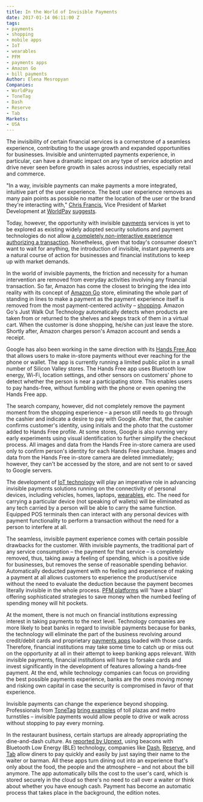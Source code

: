```yaml
---
title: In the World of Invisible Payments
date: 2017-01-14 06:11:00 Z
tags:
- payments
- shopping
- mobile apps
- IoT
- wearables
- PFM
- payments apps
- Amazon Go
- bill payments
Author: Elena Mesropyan
Companies:
- WorldPay
- ToneTag
- Dash
- Reserve
- Tab
Markets:
- USA
---
```


The invisibility of certain financial services is a cornerstone of a seamless experience, contributing to the usage growth and expanded opportunities for businesses. Invisible and uninterrupted payments experience, in particular, can have a dramatic impact on any type of service adoption and drive never seen before growth in sales across industries, especially retail and commerce.

"In a way, invisible payments can make payments a more integrated, intuitive part of the user experience. The best user experience removes as many pain points as possible no matter the location of the user or the brand they're interacting with," [Chris Francis](https://www.linkedin.com/in/chris-francis-b2a89b2), Vice President of Market Development at [WorldPay](http://www.worldpay.us/) [suggests](https://pointofsale.com/2016091214011/Payment-Processing/Invisible-Payments-Making-Dining-and-Dashing-Acceptable.html).

Today, however, the opportunity with invisible [payments](https://letstalkpayments.com/global-fintech-funding-36-bn-2016/) services is yet to be explored as existing widely adopted security solutions and payment technologies do not allow [a completely non-interactive experience authorizing a transaction](https://letstalkpayments.com/journey-to-invisible-authentication/). Nonetheless, given that today's consumer doesn't want to wait for anything, the introduction of invisible, instant payments are a natural course of action for businesses and financial institutions to keep up with market demands.

In the world of invisible payments, the friction and necessity for a human intervention are removed from everyday activities involving any financial transaction. So far, Amazon has come the closest to bringing the idea into reality with its concept of [Amazon Go](https://www.amazon.com/b?node=16008589011) store, eliminating the whole part of standing in lines to make a payment as the payment experience itself is removed from the most payment-centered activity – [shopping](https://letstalkpayments.com/top-ways-online-retailers-can-make-shopping-safer-this-holiday-season/). Amazon Go's Just Walk Out Technology automatically detects when products are taken from or returned to the shelves and keeps track of them in a virtual cart. When the customer is done shopping, he/she can just leave the store. Shortly after, Amazon charges person's Amazon account and sends a receipt.

Google has also been working in the same direction with its [Hands Free App](https://get.google.com/handsfree/) that allows users to make in-store payments without ever reaching for the phone or wallet. The app is currently running a limited public pilot in a small number of Silicon Valley stores. The Hands Free app uses Bluetooth low energy, Wi-Fi, location settings, and other sensors on customers' phone to detect whether the person is near a participating store. This enables users to pay hands-free, without fumbling with the phone or even opening the Hands Free app.

The search company, however, did not completely remove the payment moment from the shopping experience – a person still needs to go through the cashier and indicate a desire to pay with Google. After that, the cashier confirms customer's identity, using initials and the photo that the customer added to Hands Free profile. At some stores, Google is also running very early experiments using visual identification to further simplify the checkout process. All images and data from the Hands Free in-store camera are used only to confirm person's identity for each Hands Free purchase. Images and data from the Hands Free in-store camera are deleted immediately; however, they can't be accessed by the store, and are not sent to or saved to Google servers.

The development of [IoT technology](https://letstalkpayments.com/iot-powered-transformation-in-the-insurance-industry/) will play an imperative role in advancing invisible payments solutions running on the connectivity of personal devices, including vehicles, homes, laptops, [wearables](https://letstalkpayments.com/wearable-technology-will-accelerate-the-adoption-of-biometric-technology/), etc. The need for carrying a particular device (not speaking of wallets) will be eliminated as any tech carried by a person will be able to carry the same function. Equipped POS terminals then can interact with any personal devices with payment functionality to perform a transaction without the need for a person to interfere at all.

The seamless, invisible payment experience comes with certain possible drawbacks for the customer. With invisible payments, the traditional part of any service consumption – the payment for that service – is completely removed, thus, taking away a feeling of spending, which is a positive side for businesses, but removes the sense of reasonable spending behavior. Automatically deducted payment with no feeling and experience of making a payment at all allows customers to experience the product/service without the need to evaluate the deduction because the payment becomes literally invisible in the whole process. [PFM platforms](https://letstalkpayments.com/chatbots-in-pfm-and-banking-from-apps-to-personal-bot-assistants/) will 'have a blast' offering sophisticated strategies to save money when the numbed feeling of spending money will hit pockets.

At the moment, there is not much on financial institutions expressing interest in taking payments to the next level. Technology companies are more likely to beat banks in regard to invisible payments because for banks, the technology will eliminate the part of the business revolving around credit/debit cards and proprietary [payments apps](https://letstalkpayments.com/mobile-wallets-when-too-many-pays-wont-let-anyone-win/) loaded with those cards. Therefore, financial institutions may take some time to catch up or miss out on the opportunity at all in their attempt to keep banking apps relevant. With invisible payments, financial institutions will have to forsake cards and invest significantly in the development of features allowing a hands-free payment. At the end, while technology companies can focus on providing the best possible payments experience, banks are the ones moving money and risking own capital in case the security is compromised in favor of that experience.

Invisible payments can change the experience beyond shopping. Professionals from [ToneTag](https://www.tonetag.com/) [bring examples](http://tonetag.com/blog/mobile-payments/why-invisible-payments-is-the-best-thing-in-payments-since-contactless/) of toll plazas and metro turnstiles – invisible payments would allow people to drive or walk across without stopping to pay every morning.

In the restaurant business, certain startups are already appropriating the dine-and-dash culture. As [reported by Upnext](https://upnext.io/invisible-payments), using beacons with Bluetooth Low Energy (BLE) technology, companies like [Dash](http://paywithdash.com/), [Reserve](https://reserve.com/), and [Tab](https://tabpayments.co/) allow diners to pay quickly and easily by just saying their name to the waiter or barman. All these apps turn dining out into an experience that's only about the food, the people and the atmosphere – and not about the bill anymore. The app automatically bills the cost to the user's card, which is stored securely in the cloud so there's no need to call over a waiter or think about whether you have enough cash. Payment has become an automatic process that takes place in the background, the edition notes.